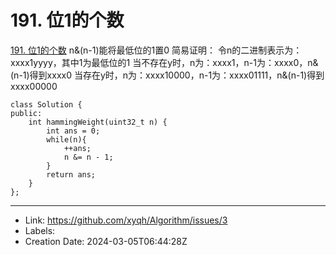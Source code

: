 # 191. 位1的个数

[191. 位1的个数](https://leetcode.cn/problems/number-of-1-bits/)
n&(n-1)能将最低位的1置0
简易证明：
令n的二进制表示为：xxxx1yyyy，其中1为最低位的1
当不存在y时，n为：xxxx1，n-1为：xxxx0，n&(n-1)得到xxxx0
当存在y时，n为：xxxx10000，n-1为：xxxx01111，n&(n-1)得到xxxx00000
```
class Solution {
public:
    int hammingWeight(uint32_t n) {
        int ans = 0;
        while(n){
            ++ans;
            n &= n - 1;
        }
        return ans;
    }
};
```

---

* Link: https://github.com/xyqh/Algorithm/issues/3
* Labels: 
* Creation Date: 2024-03-05T06:44:28Z
